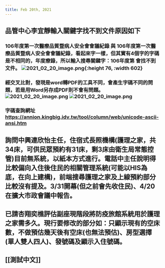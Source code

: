 ```yaml
---
title: Feb 20th, 2021
---
```


## 品管中心李宜靜輸入關鍵字找不到文件原因如下
### 106年度第一次醫療品質暨病人安全會會議紀錄 與 106年度第一次醫療品質暨病人安全會會議紀錄，看起來字一樣，但其實有4個字的字碼是不相同的，年度療錄，所以輸入搜尋關鍵字：106年度第 會找不到文件。 ![2021_02_20_image.png](https://cdn.logseq.com/%2Ff467721d-5367-4760-8ae1-a7e9172833c8598f0900-8f6c-4537-86e3-1c83e2508d8b2021_02_20_image.png?Expires=4767397949&Signature=P9zZ8JhGnRQFpAekyrdzIqcRrNIjzpZXizA69juXJ~4Nxx1nL5Uiqd1oB0PY7KMGuArNgsENGOHvlHoIRNTl293o6k4DlCztqO21-ua7NBBORKaG6azNpt8aIQ9lrCOmmRehO0WkqBzFP5r514piVHzZ9gB-IgmSurJLn6PO~~JlXDbxFDIdgKXcUHPiXthnd~wXkBCFcLZ3s~4GWjyxvRbyuHpoVNJ6knNPjUskotAlwSDODGTMjfTMBhIAdr8f6HG1x3u8x6Zpo10VdkYVSbgLoaWDpHmoDmcbnPJwS4nT8XDEx2ITCIrbBNxE0R7nwBurV3GmLYM5M18zhHvCaQ__&Key-Pair-Id=APKAJE5CCD6X7MP6PTEA){:height 76, :width 602}
### 經交叉比對，發現是word轉PDF的工具不同，會產生字碼不同的問題，若是用Word另存成PDF則不會有問題。 ![2021_02_20_image.png](https://cdn.logseq.com/%2Ff467721d-5367-4760-8ae1-a7e9172833c875767ca9-0c88-44b5-9364-1f030dddf1f72021_02_20_image.png?Expires=4767398141&Signature=SjMLYJHlDn~EjRX3foe8B2ZdkYjPXQCpuOHnLJRWM7eSz7CAjlzL2mn3PoBksYEBGNBr2L2h5uiS3eccf7~WPu7QeA~vzDncc-myWpOX47pg6fvqboeSqrn4wBbmlpuwI18Pk2hM5oK-4YFFkzpoaINaoqZczCnPxZ4y8HiKH06LHM83wYp1Wmzd7cuZsViczJisb1nePKvrgiiLcY9Y7ByZGnlX8xNL-9hmvIJn5GmUJndfpV~8zjA8Ynzx8SN6CwM9YJesLOg91X3ac22D1gew8ZwFgqzHxFBwVG9x1GYaoMr2aCFik-4fkiN4GyVYTxeKgWURmHLlrNjx2T2Gog__&Key-Pair-Id=APKAJE5CCD6X7MP6PTEA) ![2021_02_20_image.png](https://cdn.logseq.com/%2Ff467721d-5367-4760-8ae1-a7e9172833c80d81410f-8ec6-42cb-9239-f79b5270f66e2021_02_20_image.png?Expires=4767398170&Signature=Aqsxj3aFGtJYePcJYYskufg319i2eXptHRkUTK1btWicgO3Phol83r~~5XweIkhzPATsUh~By4MxD2B0IIPkrtecYs1RygtVmIq3-14OSRl8joqfMbgcZWelcUlkEYUrNuu~rHViLxMFjkofj3DVAIhgAN3wM50dl84bxnjKxQZa-ZS1i~nbQUsDZtYYPGtsoW~N~F61HyfF5g8~N5uZVag3rWgo0rt26yCTXsXNLxLSYU6b9xUQlK6Gsmx9PID-L-kUk-lR4wOgGXZH5YSdmzA7g7mLIHf4e6-d5kc-vTFUnKB-brg4aGrrPwLAbZ6TuAJk76FMg5wmuYm6vmjrzg__&Key-Pair-Id=APKAJE5CCD6X7MP6PTEA)
### 字碼查詢網址 https://annion.kingbig.idv.tw/tool/column/web/unicode-ascii-ansi.htm
## 詢問中興連欣怡主任，住宿式長照機構(護理之家，共34床，可供民眾預約有31床，剩3床由衛生局常態控管)目前無系統，以紙本方式進行。電話中主任說明得比較偏向入住後住民的相關管理系統(可能以HIS為底，在向上建構)，前端搜尋護理之家及上線預約部分比較沒有提及。3/31開幕(但之前會先收住民)、4/20在擴大市政會議中報告。
## 已請杏翔奕樵評估副座現階段將防疫旅館系統用於護理之家需多久。現行要修改的部分如：只顯示現有的空床數，不做預估幾天後有空床(也無法預估)、房型選擇(單人雙人四人)、發號碼及顯示入住號碼。
## [[測試中文]]
##
